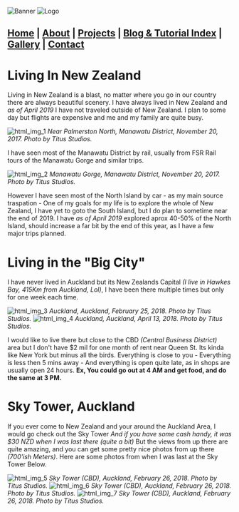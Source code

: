 ![Banner](/assets/images/IMG_0286_2.png)
![Logo](/assets/images/IMG_0286_3.png)

## [Home](https://titusstudiosmediagroup.github.io/)      |      [About](https://titusstudiosmediagroup.github.io/content/pages/about)     |    [Projects](https://titusstudiosmediagroup.github.io/content/pages/projects)      |      [Blog & Tutorial Index](https://titusstudiosmediagroup.github.io/blogindex)      |      [Gallery](https://titusstudiosmediagroup.github.io/content/pages/gallery)      |      [Contact](https://titusstudiosmediagroup.github.io/content/pages/contact)


# Living In New Zealand

Living in New Zealand is a blast, no matter where you go in our country there are always beautiful scenery. I have always lived in New Zealand and *as of April 2019* I have not traveled outside of New Zealand. I plan to some day but flights are expensive and me and my family are quite busy.

![html_img_1](https://i.imgur.com/itAlaFR.jpg)
_Near Palmerston North, Manawatu District, November 20, 2017. Photo by Titus Studios._

I have seen most of the Manawatu District by rail, usually from FSR Rail tours of the Manawatu Gorge and similar trips.

![html_img_2](https://i.imgur.com/wzharxz.jpg)
_Manawatu Gorge, Manawatu District, November 20, 2017. Photo by Titus Studios._

However I have seen most of the North Island by car - as my main source traspation - One of my goals for my life is to explore the whole of New Zealand, I have yet to goto the South Island, but I do plan to sometime near the end of 2019. I have *as of April 2019* explored aprox 40-50% of the North Island, should increase a far bit by the end of this year, as I have a few major trips planned.

# Living in the "Big City"

I have never lived in Auckland but its New Zealands Capital *(I live in Hawkes Bay, 415Km from Auckland, Lol)*, I have been there multiple times but only for one week each time.

![html_img_3](https://i.imgur.com/7R607U4.jpg)
_Auckland, Auckland, February 25, 2018. Photo by Titus Studios._
![html_img_4](https://i.imgur.com/oJcTfFY.jpg)
_Auckland, Auckland, April 13, 2018. Photo by Titus Studios._

I would like to live there but close to the CBD *(Central Business District)* area but I don't have $2 mil for one month of rent near Queen St. Its kinda like New York but minus all the birds. Everything is close to you - Everything is less then 5 mins away - And everything is open quite late, as in shops are usually open 24 hours. **Ex, You could go out at 4 AM and get food, and do the same at 3 PM.**

# Sky Tower, Auckland

If you ever come to New Zealand and your around the Auckland Area, I would go check out the Sky Tower *And if you have some cash handy, it was $30 NZD when I was last there (quite a bit)* But the views from up there are quite amazing, and you can get some pretty nice photos from up there *(700'ish Meters)*. Here are some photos from when I was last at the Sky Tower Below.

![html_img_5](https://i.imgur.com/ua2btn5.jpg)
_Sky Tower (CBD), Auckland, February 26, 2018. Photo by Titus Studios._
![html_img_6](https://i.imgur.com/vUvB28S.jpg)
_Sky Tower (CBD), Auckland, February 26, 2018. Photo by Titus Studios._
![html_img_7](https://i.imgur.com/sojcQHD.jpg)
_Sky Tower (CBD), Auckland, February 26, 2018. Photo by Titus Studios._

